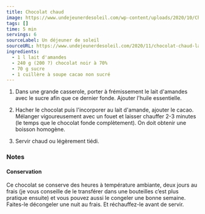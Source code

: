 ```yaml
---
title: Chocolat chaud
image: https://www.undejeunerdesoleil.com/wp-content/uploads/2020/10/Chocolat_chaud_sans_lait_recette-500x500.jpg
tags: []
time: 5 min
servings: 6
sourceLabel: Un déjeuner de soleil
sourceURL: https://www.undejeunerdesoleil.com/2020/11/chocolat-chaud-lait-amandes-recette-vegan.html
ingredients:
  - 1 l lait d'amandes
  - 240 g (200 ?) chocolat noir à 70%
  - 70 g sucre
  - 1 cuillère à soupe cacao non sucré
---
```

1. Dans une grande casserole, porter à frémissement le lait d'amandes avec le sucre afin que ce dernier fonde. Ajouter l'huile essentielle.

2. Hacher le chocolat puis l'incorporer au lait d'amande, ajouter le cacao. Mélanger vigoureusement avec un fouet et laisser chauffer 2-3 minutes (le temps que le chocolat fonde complètement). On doit obtenir une boisson homogène.

3. Servir chaud ou légèrement tiédi.

### Notes
#### Conservation
Ce chocolat se conserve des heures à température ambiante, deux jours au frais (je vous conseille de le transférer dans une bouteilles c’est plus pratique ensuite) et vous pouvez aussi le congeler une bonne semaine. Faites-le décongeler une nuit au frais. Et réchauffez-le avant de servir.